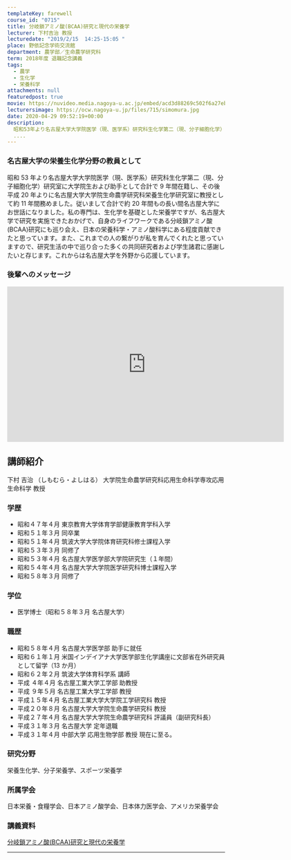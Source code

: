 ```yaml
---
templateKey: farewell
course_id: "0715"
title: 分岐鎖アミノ酸(BCAA)研究と現代の栄養学
lecturer: 下村吉治 教授
lecturedate: "2019/2/15  14:25-15:05 "
place: 野依記念学術交流館
department: 農学部／生命農学研究科
term: 2018年度 退職記念講義
tags:
  - 農学
  - 生化学
  - 栄養科学
attachments: null
featuredpost: true
movie: https://nuvideo.media.nagoya-u.ac.jp/embed/acd3d88269c502f6a27eb0ae2f145acc7ec5edf6
lecturersimage: https://ocw.nagoya-u.jp/files/715/simomura.jpg
date: 2020-04-29 09:52:19+00:00
description:
  昭和53年より名古屋大学大学院医学（現、医学系）研究科生化学第二（現、分子細胞化学）研究室に大学院生および助手として合計で9年間在籍し、その後平成20年よりに名古屋大学大学院生命農学研究科栄養生化学研究室に教授として約11年間務めました。従いまして合計で約20年間もの長い間名古屋大学にお世話になりました。私の専門は、生化学を基礎とした栄養学ですが、名古屋大学で研究を実施できたおかげで、自身のラ
  ....
---
```


### 名古屋大学の栄養生化学分野の教員として

昭和 53 年より名古屋大学大学院医学（現、医学系）研究科生化学第二（現、分子細胞化学）研究室に大学院生および助手として合計で 9 年間在籍し、その後平成 20 年よりに名古屋大学大学院生命農学研究科栄養生化学研究室に教授として約 11 年間務めました。従いまして合計で約 20 年間もの長い間名古屋大学にお世話になりました。私の専門は、生化学を基礎とした栄養学ですが、名古屋大学で研究を実施できたおかげで、自身のライフワークである分岐鎖アミノ酸(BCAA)研究にも巡り会え、日本の栄養科学・アミノ酸科学にある程度貢献できたと思っています。また、これまでの人の繋がりが私を育んでくれたと思っていますので、研究生活の中で巡り合った多くの共同研究者および学生諸君に感謝したいと存じます。これからは名古屋大学を外野から応援しています。

### 後輩へのメッセージ

<iframe src="https://nuvideo.media.nagoya-u.ac.jp/embed/0258c34c7a8da4478ca74b8a28f250948a7558fa" width="640" height="360" frameborder="0" allowfullscreen></iframe>

<p>

</p>

## 講師紹介

下村 吉治 （しもむら・よしはる） 大学院生命農学研究科応用生命科学専攻応用生命科学 教授

### 学歴

- 昭和４７年４月 東京教育大学体育学部健康教育学科入学
- 昭和５１年３月 同卒業
- 昭和５１年４月 筑波大学大学院体育研究科修士課程入学
- 昭和５３年３月 同修了
- 昭和５３年４月 名古屋大学医学部大学院研究生（１年間）
- 昭和５４年４月 名古屋大学大学院医学研究科博士課程入学
- 昭和５８年３月 同修了

### 学位

- 医学博士（昭和５８年３月 名古屋大学）

### 職歴

- 昭和５８年４月 名古屋大学医学部 助手に就任
- 昭和６１年１月 米国インデイアナ大学医学部生化学講座に文部省在外研究員として留学（13 か月）
- 昭和６２年２月 筑波大学体育科学系 講師
- 平成 ４年４月 名古屋工業大学工学部 助教授
- 平成 ９年５月 名古屋工業大学工学部 教授
- 平成１５年４月 名古屋工業大学大学院工学研究科 教授
- 平成２０年８月 名古屋大学大学院生命農学研究科 教授
- 平成２７年４月 名古屋大学大学院生命農学研究科 評議員（副研究科長）
- 平成３１年３月 名古屋大学 定年退職
- 平成３１年４月 中部大学 応用生物学部 教授
  現在に至る。

### 研究分野

栄養生化学、分子栄養学、スポーツ栄養学

### 所属学会

日本栄養・食糧学会、日本アミノ酸学会、日本体力医学会、アメリカ栄養学会

### 講義資料

[分岐鎖アミノ酸(BCAA)研究と現代の栄養学](https://ocw.nagoya-u.jp/files/715/shimomura_final_book.pdf)

---
